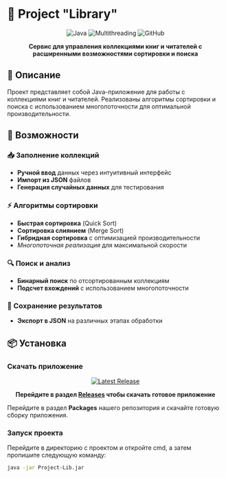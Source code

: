 # 💫 Project "Library"

<div align="center">

![Java](https://img.shields.io/badge/Java-17%2B-orange?style=for-the-badge&logo=java)
![Multithreading](https://img.shields.io/badge/Multithreading-✓-blue?style=for-the-badge)
![GitHub](https://img.shields.io/badge/GitHub-Packages-lightgrey?style=for-the-badge&logo=github)

**Сервис для управления коллекциями книг и читателей с расширенными возможностями сортировки и поиска**

</div>

## 📖 Описание

Проект представляет собой Java-приложение для работы с коллекциями книг и читателей. Реализованы алгоритмы сортировки и поиска с использованием многопоточности для оптимальной производительности.

## 🚀 Возможности

### 📥 Заполнение коллекций
- **Ручной ввод** данных через интуитивный интерфейс
- **Импорт из JSON** файлов
- **Генерация случайных данных** для тестирования

### ⚡ Алгоритмы сортировки
- **Быстрая сортировка** (Quick Sort)
- **Сортировка слиянием** (Merge Sort)  
- **Гибридная сортировка** с оптимизацией производительности
- *Многопоточная реализация* для максимальной скорости

### 🔍 Поиск и анализ
- **Бинарный поиск** по отсортированным коллекциям
- **Подсчет вхождений** с использованием многопоточности

### 💾 Сохранение результатов
- **Экспорт в JSON** на различных этапах обработки

## 📦 Установка

### Скачать приложение

<div align="center">

[![Latest Release](https://img.shields.io/badge/🎯_Скачать_последнюю_версию-8A2BE2?style=for-the-badge&logo=github)](https://github.com/IPaleLuna/Dream-Team-Project/releases/latest)

**Перейдите в раздел [Releases](https://github.com/IPaleLuna/Dream-Team-Project/releases) чтобы скачать готовое приложение**

</div>

Перейдите в раздел **Packages** нашего репозитория и скачайте готовую сборку приложения.

### Запуск проекта
Перейдите в директорию с проектом и откройте cmd, а затем пропишите следующую команду:
```bash
java -jar Project-Lib.jar
```
